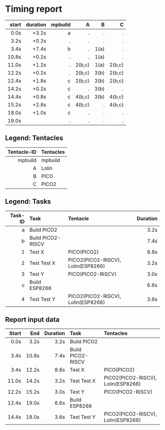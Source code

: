 # Timing report
| start | duration | mpbuild | A | B | C |
| -: | -: | -: | -: | -: | -: |
| 0.0s | +3.2s | a | . | . | . |
| 3.2s | +0.2s | . | . | . | . |
| 3.4s | +7.4s | b | . | 1(a) | . |
| 10.8s | +0.2s | . | . | 1(a) | . |
| 11.0s | +1.2s | . | 2(b,c) | 1(a) | 2(b,c) |
| 12.2s | +0.2s | . | 2(b,c) | 3(b) | 2(b,c) |
| 12.4s | +1.8s | c | 2(b,c) | 3(b) | 2(b,c) |
| 14.2s | +0.2s | c | . | 3(b) | . |
| 14.4s | +0.8s | c | 4(b,c) | 3(b) | 4(b,c) |
| 15.2s | +2.8s | c | 4(b,c) | . | 4(b,c) |
| 18.0s | +1.0s | c | . | . | . |
| 19.0s |  | . | . | . | . |

## Legend: Tentacles
| Tentacle-ID | Tentacles |
| -: | :- |
| mpbuild | mpbuild |
| A | Lolin |
| B | PICO |
| C | PICO2 |

## Legend: Tasks
| Task-ID | Task | Tentacle | Duration |
| -: | :- | :- | -: |
| a | Build PICO2 |  | 3.2s |
| b | Build PICO2-RISCV |  | 7.4s |
| 1 | Test X | PICO(PICO2) | 8.8s |
| 2 | Test Test X | PICO2(PICO2-RISCV), Lolin(ESP8266) | 3.2s |
| 3 | Test Y | PICO(PICO2-RISCV) | 3.0s |
| c | Build ESP8266 |  | 6.6s |
| 4 | Test Test Y | PICO2(PICO2-RISCV), Lolin(ESP8266) | 3.6s |

## Report input data
| Start | End | Duration | Task | Tentacles |
| -: | -: | -: | :- | :- |
| 0.0s | 3.2s | 3.2s | Build PICO2 |  |
| 3.4s | 10.8s | 7.4s | Build PICO2-RISCV |  |
| 3.4s | 12.2s | 8.8s | Test X | PICO(PICO2) |
| 11.0s | 14.2s | 3.2s | Test Test X | PICO2(PICO2-RISCV), Lolin(ESP8266) |
| 12.2s | 15.2s | 3.0s | Test Y | PICO(PICO2-RISCV) |
| 12.4s | 19.0s | 6.6s | Build ESP8266 |  |
| 14.4s | 18.0s | 3.6s | Test Test Y | PICO2(PICO2-RISCV), Lolin(ESP8266) |
